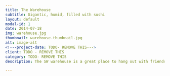 ```yaml
---
title: The Warehouse
subtitle: Gigantic, humid, filled with sushi
layout: default
modal-id: 1
date: 2014-07-18
img: warehouse.jpg
thumbnail: warehouse-thumbnail.jpg
alt: image-alt
<!---project-date: TODO- REMOVE THIS--->
client: TODO - REMOVE THIS
category: TODO- REMOVE THIS
description: The SW warehouse is a great place to hang out with friends, and a perfect venue to participate in the sustainable and groundbreaking Sushi Warehouse lifestyle

---
```

